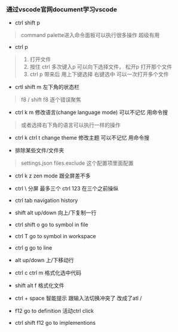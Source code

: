 ### 通过vscode官网document学习vscode

* ctrl shift p
> command palette进入命令面板可以执行很多操作 超级有用

* ctrl p 
> 1. 打开文件 
> 2. 按住 ctrl 多次键入p 可以向下选择文件， 松开p 打开那个文件
> 3. ctrl p 带来后 用上下键选择 右键选中 可以一次打开多个文件

* crtl shift m 左下角的状态栏
> f8 / shift f8 逐个错误聚焦

* ctrl k m 修改语言(change language mode) 可以不记忆 用命令搜
> 或者选择右下角的语言可以执行一样的操作

* ctrl k ctrl t change theme 修改主题 可以不记忆 用命令搜

* 排除某些文件/文件夹 
> settings.json   files.exclude 这个配置项里面配置

* ctrl k z zen mode 跟全屏差不多

* ctrl \ 分屏 最多三个 ctrl 123 在三个之前操纵

* ctrl tab navigation history

* shift alt up/down 向上/下复制一行

* ctrl shift o go to symbol in file

* ctrl T go to symbol in workspace

* ctrl g go to line 

* alt up/down 上/下移动行

* ctrl c ctrl m 格式化选中代码
* shift alt f 格式化文件

* ctrl + space 智能提示 跟输入法切换冲突了 改成了atl / 

* f12 go to definition 活动ctrl click
* ctrl shift f12 go to implementions 



